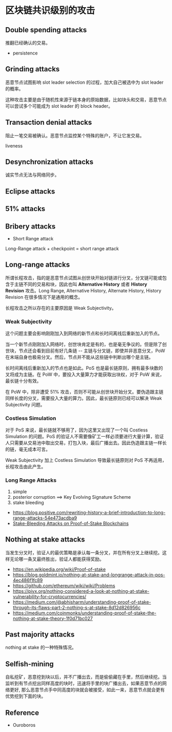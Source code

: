 # 区块链共识级别的攻击

## Double spending attacks

推翻已经确认的交易。

- persistence

## Grinding attacks

恶意节点试图影响 slot leader selection 的过程，加大自己被选中为 slot leader 的概率。

这种攻击主要是由于随机性来源于链本身的原始数据，比如块头和交易，恶意节点可以尝试多个可能成为 slot leader 的 block header。

## Transaction denial attacks

阻止一笔交易被确认。恶意节点监控某个特殊的账户，不让它发交易。

liveness

## Desynchronization attacks

诚实节点无法与网络同步。

## Eclipse attacks

## 51% attacks

## Bribery attacks

- Short Range attack

Long-Range attack + checkpoint = short range attack

## Long-range attacks

所谓长程攻击，指的是恶意节点试图从创世块开始对链进行分叉，分叉链可能或包含于主链不同的交易和块，因此也叫 **Alternative History** 或者 **History Revision** 攻击。Long Range, Alternative History, Alternate History, History Revision 在很多情况下是通用的概念。

长程攻击之所以存在的主要原因是 Weak Subjectivity。

### Weak Subjectivity

这个问题主要会影响刚刚加入到网络的新节点和长时间离线后重新加入的节点。

当一个新节点刚刚加入网络时，创世块肯定是有的，也是毫无争议的。但是除了创世块，节点还会看到目前有好几条链 -- 主链与分叉链，即使并非恶意分叉，PoW 在末端自身也极易分叉。然后，节点并不能从这些链中判断出哪个是主链。

长时间离线后重新加入的节点也是如此。PoS 也是最长链原则，拥有最多块数的叉将成为主链。在 PoW 中，要投入大量算力才能获取出块权，对于 PoW 来说，最长链十分有效。

在 PoW 中，除非遭受 51% 攻击，否则不可能从创世块开始分叉。要伪造跟主链同样长度的分叉，需要投入大量的算力。因此，最长链原则已经可以解决 Weak Subjectivity 问题。

### Costless Simulation

对于 PoS 来说，最长链就不够用了，因为这里又出现了一个叫 Costless Simulation 的问题。PoS 的验证人不需要像矿工一样必须要进行大量计算，验证人只需要从交易池中取出交易，打包入块，最后广播出去。因此伪造跟主链一样长的链，毫无成本可言。

Weak Subjectivity 加上 Costless Simulation 导致最长链原则对 PoS 不再适用，长程攻击由此产生。

### Long Range Attacks

1. simple
2. posterior corruption ==> Key Evolving Signature Scheme
3. stake bleeding

- https://blog.positive.com/rewriting-history-a-brief-introduction-to-long-range-attacks-54e473acdba9
- [Stake-Bleeding Attacks on Proof-of-Stake Blockchains](https://eprint.iacr.org/2018/248.pdf)

## Nothing at stake attacks

当发生分叉时，验证人的最优策略是承认每一条分叉，并在所有分叉上继续挖。这样无论哪一条叉最终胜出，验证人都能获得奖励。

- https://en.wikipedia.org/wiki/Proof-of-stake
- https://blog.goldmint.io/nothing-at-stake-and-longrange-attack-in-pos-4ec486f1fc89
- https://github.com/ethereum/wiki/wiki/Problems
- https://pivx.org/nothing-considered-a-look-at-nothing-at-stake-vulnerability-for-cryptocurrencies/
- https://medium.com/@abhisharm/understanding-proof-of-stake-through-its-flaws-part-2-nothing-s-at-stake-8d12d826956c
- https://medium.com/coinmonks/understanding-proof-of-stake-the-nothing-at-stake-theory-1f0d71bc027

## Past majority attacks

nothing at stake 的一种特殊情况。

## Selfish-mining

自私挖矿，恶意挖到块以后，并不广播出去，而是偷偷藏在手里，然后继续挖。当监听到有节点挖出同样高度的块时，迅速将手里的块广播出去，如果恶意节点的网络更好, 那么恶意节点手中同高度的块就会被接受，如此一来，恶意节点就会更有优势挖到下面的块。

## Reference

- Ouroboros
